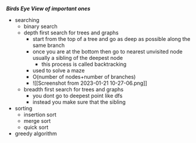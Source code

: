 ***Birds Eye View of important ones***
- searching
	- binary search
	- depth first search for trees and graphs
		- start from the top of a tree and go as deep as possible along the same branch
		- once you are at the bottom then go to nearest unvisited node usually a sibling of the deepest node
			- this process is called backtracking
		- used to solve a maze
		- O(number of nodes+number of branches)
		-  ![[Screenshot from 2023-01-21 10-27-06.png]]
	- breadth first search for trees and graphs
		- you dont go to deepest point like dfs
		- instead you make sure that the sibling 
- sorting
	- insertion sort
	- merge sort
	- quick sort
- greedy algorithm 